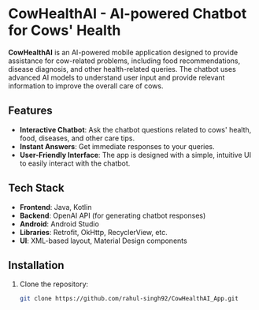 # CowHealthAI - AI-powered Chatbot for Cows' Health

**CowHealthAI** is an AI-powered mobile application designed to provide assistance for cow-related problems, including food recommendations, disease diagnosis, and other health-related queries. The chatbot uses advanced AI models to understand user input and provide relevant information to improve the overall care of cows.

## Features

- **Interactive Chatbot**: Ask the chatbot questions related to cows' health, food, diseases, and other care tips.
- **Instant Answers**: Get immediate responses to your queries.
- **User-Friendly Interface**: The app is designed with a simple, intuitive UI to easily interact with the chatbot.

## Tech Stack

- **Frontend**: Java, Kotlin
- **Backend**: OpenAI API (for generating chatbot responses)
- **Android**: Android Studio
- **Libraries**: Retrofit, OkHttp, RecyclerView, etc.
- **UI**: XML-based layout, Material Design components

## Installation

1. Clone the repository:
   ```bash
   git clone https://github.com/rahul-singh92/CowHealthAI_App.git
